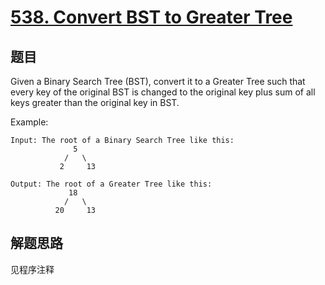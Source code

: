 # [538. Convert BST to Greater Tree](https://leetcode-cn.com/problems/convert-bst-to-greater-tree/)

## 题目

Given a Binary Search Tree (BST), convert it to a Greater Tree such that every key of the original BST is changed to the original key plus sum of all keys greater than the original key in BST.

Example:

```text
Input: The root of a Binary Search Tree like this:
              5
            /   \
           2     13

Output: The root of a Greater Tree like this:
             18
            /   \
          20     13
```

## 解题思路

见程序注释
